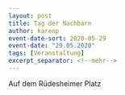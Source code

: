 ```yaml
---
layout: post
title: Tag der Nachbarn
author: karenp
event-date-sort: 2020-05-29
event-date: "29.05.2020"
tags: [Veranstaltung]
excerpt_separator: <!--mehr-->
---
```


Auf dem Rüdesheimer Platz
